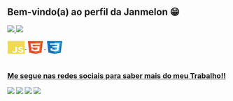 ## Bem-vindo(a) ao perfil da Janmelon 😁

 <div>
   <a href="https://github.com/Janmelon-Designer">
   <img height="180em" src="https://github-readme-stats.vercel.app/api?username=Janmelon-Designer&show_icons=true&theme=tokyonight&include_all_commits=true&count_private=true"/>
   <img height="180em" src="https://github-readme-stats.vercel.app/api/top-langs/?username=Janmelon-Designer&layout=compact&langs_count=6&theme=tokyonight"/>
</div>
    
<div style="display: inline_block"><br>
  <img align="center" alt="Js" height="30" width="40" src="https://raw.githubusercontent.com/devicons/devicon/master/icons/javascript/javascript-plain.svg">
  <img align="center" alt="HTML" height="30" width="40" src="https://raw.githubusercontent.com/devicons/devicon/master/icons/html5/html5-original.svg">
  <img align="center" alt="CSS" height="30" width="40" src="https://raw.githubusercontent.com/devicons/devicon/master/icons/css3/css3-original.svg">
</div>
 
<br>
 
### Me segue nas redes sociais para saber mais do meu Trabalho!!
 
<div> 
  <a href="https://www.youtube.com/Janmelon" target="_blank"><img src="https://img.shields.io/badge/YouTube-FF0000?style=for-the-badge&logo=youtube&logoColor=white" target="_blank"></a>
  <a href="https://instagram.com/janmelon_art" target="_blank"><img src="https://img.shields.io/badge/-Instagram-%23E4405F?style=for-the-badge&logo=instagram&logoColor=white" target="_blank"></a>
 <a href="twitch.tv/janmelon" target="_blank"><img src="https://img.shields.io/badge/Twitch-%239146FF?style=for-the-badge&logo=twitch&logoColor=blue" target="_blank"></a> 
  <a href = "janmelon:potedemeloficial24@gmail.com"><img src="https://img.shields.io/badge/-Gmail-%23333?style=for-the-badge&logo=gmail&logoColor=white" target="_blank"></a>
</div>
